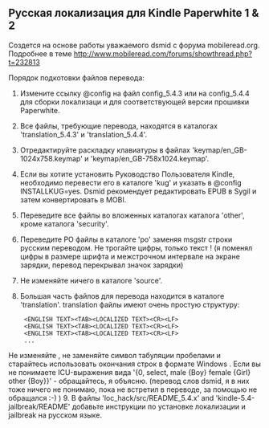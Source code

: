 Русская локализация для Kindle Paperwhite 1 & 2
-----------------------------------------------

Создется на основе работы уважаемого dsmid с форума mobileread.org. Подробнее в теме http://www.mobileread.com/forums/showthread.php?t=232813

Порядок подкотовки файлов перевода:

1. Измените ссылку @config на файл config_5.4.3 или на config_5.4.4 для сборки локализаци и для соответствующей версии прошивки Paperwhite.
2. Все файлы, требующие перевода, находятся в каталогах 'translation_5.4.3' и 'translation_5.4.4'.
3. Отредактируйте раскладку клавиатуры в файлах 'keymap/en_GB-1024x758.keymap' и 'keymap/en_GB-758x1024.keymap'.
4. Если вы хотите установить Руководство Пользователя Kindle, необходимо перевести его в каталоге 'kug' и указать в @config INSTALLKUG=yes.
  Dsmid рекомендует редактировать EPUB в Sygil и затем конвертировать в MOBI.
5. Переведите все файлы во вложенных каталогах каталога 'other', кроме каталога 'security'.
6. Переведите PO файлы в каталоге 'po' заменяя msgstr строки русским переводом. Не трогайте цифры, только текст !
  (я поменял цифры в размере шрифта и межстрочном интервале на экране зарядки, перевод перекрывал значок зарядки)
7. Не изменяйте ничего в каталоге 'source'.
8. Большая часть файлов для перевода находится в каталоге 'translation'. translation файлы имеют очень простую структуру: 

        <ENGLISH TEXT><TAB><LOCALIZED TEXT><CR><LF>
        <ENGLISH TEXT><TAB><LOCALIZED TEXT><CR><LF>
        <ENGLISH TEXT><TAB><LOCALIZED TEXT><CR><LF>
        ...
                
  Не изменяйте <ENGLISH TEXT>, не заменяйте символ табуляции <TAB> пробелами и старайтесь использовать окончания строк в формате Windows <CR><LF>.
  Если вы не понимаете ICU-выражения вида '{0, select, male {Boy} female {Girl} other {Boy}}' - обращайтесь, я объясню.
  (перевод слов dsmid, я в них тоже ничего не понимаю, пока не встретил в переводе, за помощью не обращался :-) )
9. В файлы 'loc_hack/src/README_5.4.x' and 'kindle-5.4-jailbreak/README' добавьте инструкции по установке локализации и jailbreak на русском языке.
